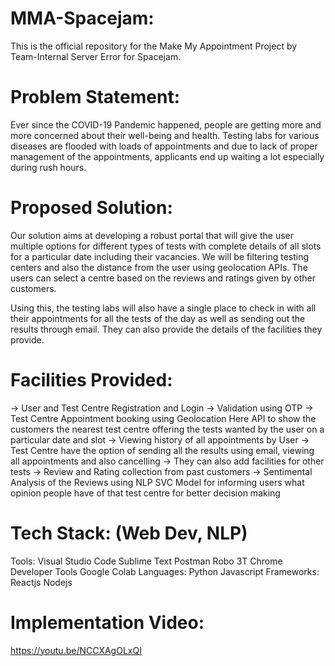 # MMA-Spacejam:

 This is the official repository for the Make My Appointment Project by Team-Internal Server Error for Spacejam.
 
# Problem Statement:

Ever since the COVID-19 Pandemic happened, people are getting more and more concerned about their well-being and health. 
Testing labs for various diseases are flooded with loads of appointments and due to lack of proper management of the appointments, applicants end up waiting a lot especially during rush hours.

# Proposed Solution:

Our solution aims at developing a robust portal that will give the user multiple options for different types of tests with complete details of all slots for a particular date including their vacancies. We will be filtering testing centers and also the distance from the user using geolocation APIs. The users can select a centre based on the reviews and ratings given by other customers.

Using this, the testing labs will also have a single place to check in with all their appointments for all the tests of the day as well as sending out the results through email. They can also provide the details of the facilities they provide.

# Facilities Provided:

 -> User and Test Centre Registration and Login
 -> Validation using OTP
 -> Test Centre Appointment booking using Geolocation Here API to show the customers the nearest test centre offering the tests wanted by the user on a particular date and slot
 -> Viewing history of all appointments by User
 -> Test Centre have the option of sending all the results using email, viewing all appointments and also cancelling
 -> They can also add facilities for other tests
 -> Review and Rating collection from past customers
 -> Sentimental Analysis of the Reviews using NLP SVC Model for informing users what opinion people have of that test centre for better decision making
 
# Tech Stack: (Web Dev, NLP)

   Tools:
     Visual Studio Code
     Sublime Text
     Postman
   Robo 3T
     Chrome Developer Tools
     Google Colab
   Languages:
     Python 
     Javascript
   Frameworks:
     Reactjs
     Nodejs
     
# Implementation Video:
 
 https://youtu.be/NCCXAgOLxQI
  
